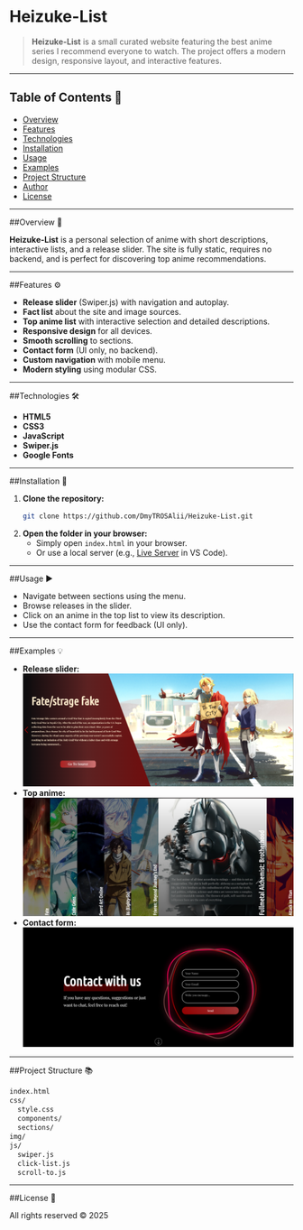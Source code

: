 # Heizuke-List

> **Heizuke-List** is a small curated website featuring the best anime series I recommend everyone to watch. The project offers a modern design, responsive layout, and interactive features.

---

## Table of Contents 📑

- [Overview](#overview)
- [Features](#features)
- [Technologies](#technologies)
- [Installation](#installation)
- [Usage](#usage)
- [Examples](#examples)
- [Project Structure](#project-structure)
- [Author](#author)
- [License](#license)

---

##Overview 📝

**Heizuke-List** is a personal selection of anime with short descriptions, interactive lists, and a release slider. The site is fully static, requires no backend, and is perfect for discovering top anime recommendations.

---

##Features ⚙️

- **Release slider** (Swiper.js) with navigation and autoplay.
- **Fact list** about the site and image sources.
- **Top anime list** with interactive selection and detailed descriptions.
- **Responsive design** for all devices.
- **Smooth scrolling** to sections.
- **Contact form** (UI only, no backend).
- **Custom navigation** with mobile menu.
- **Modern styling** using modular CSS.

---

##Technologies 🛠️

- **HTML5**
- **CSS3** 
- **JavaScript** 
- **Swiper.js**
- **Google Fonts**

---

##Installation 🚀

1. **Clone the repository:**
   ```sh
   git clone https://github.com/DmyTROSAlii/Heizuke-List.git
   ```
2. **Open the folder in your browser:**
   - Simply open `index.html` in your browser.
   - Or use a local server (e.g., [Live Server](https://marketplace.visualstudio.com/items?itemName=ritwickdey.LiveServer) in VS Code).

---

##Usage ▶️

- Navigate between sections using the menu.
- Browse releases in the slider.
- Click on an anime in the top list to view its description.
- Use the contact form for feedback (UI only).

---

##Examples 💡

- **Release slider:**
  ![Release slider](./img/preview/preview-section.png)
- **Top anime:**
  ![Top anime](./img/preview/list-section.png)
- **Contact form:**
  ![Contact form](./img/preview/contact-section.png)

---

##Project Structure 📚

```
index.html
css/
  style.css
  components/
  sections/
img/
js/
  swiper.js
  click-list.js
  scroll-to.js
```

---

##License 📄

All rights reserved © 2025
